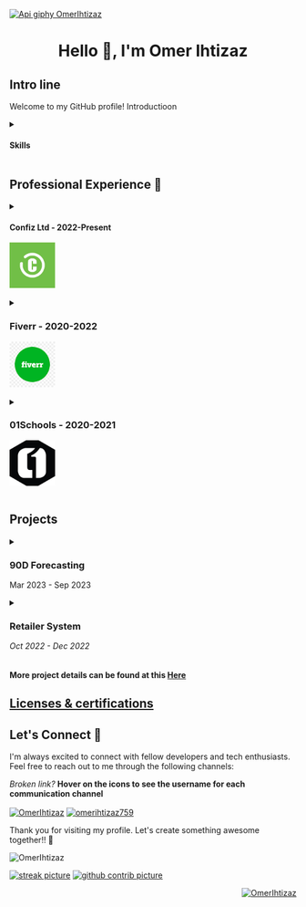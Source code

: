 [![Api giphy OmerIhtizaz](https://github.com/omerihtizaz/omerihtizaz/blob/main/gif.gif)](https://OmerIhtizaz.me)


<h1 align="center">Hello 👋, I'm Omer Ihtizaz</h1>

## Intro line


Welcome to my GitHub profile! Introductioon
<details>
    
<summary>
    
#### Skills
</summary>

- **Languages:** Python, Pyspark, NodeJs, NestJs, C, C++, TypeScript
- **Cloud and DevOps:** Azure Web Services, Google Cloud Services, Docker, Docker-compose, Kubernetes, AWS, Linux, Git
- **Frameworks:** Pandas, Numpy, TensorFlow, PyTorch, OpenCV 
- **Databases:** MySQL, PostgreSQL, MongoDB, Oracle, Firebase

</details>
        
## Professional Experience 💼

<details>
<summary>
    
#### **Confiz Ltd - 2022-Present**
<p align="left">
 <a href="https://www.confiz.com/" target="_blank" >
    <img
      src="https://github.com/omerihtizaz/omerihtizaz/blob/main/img/Confiz.jpeg"
      alt="ConFiz Ltd"
      height="80"
    />
  </a>  
  </p>
</summary>


Confiz Ltd's Bespoke Department specializes in crafting customized software solutions tailored to some of the biggest businesses in the global market. Being critical to revenue, features often need to be delivered under tight deadlines and involve multiple stakeholders:

- Achieved *High Achiever* recognition award in the entire department
- Developed and deployed an AI-enabled HR chatbot using RAG architecture, ChatGPT 3.5 and Azure services, enhancing employee access to HR information and reducing administrative burden.
- Developed an interactive sales dashboard using Dash, Plotly, and Python to visualize historical, current, and forecasted data, enhancing key stakeholders' decision-making and productivity.
- Spearheaded a project dedicated to reducing pipeline run time, applying traffic signals to well-performing models. Successfully slashed the pipeline time by an impressive 7 days, optimizing efficiency and enhancing overall workflow.
- Led the development of a sophisticated 90-day data forecasting project, encompassing data ingestion, preprocessing, and initiated orchestration of advanced modeling utilizing tools like Prophet, Sarimax etc. • established a robust data pipeline with standardized configurations, meticulous validation protocols, and streamlined airflow integration, ensuring seamless data flow. This lead to enhanced forecasting accuracy by integrating diverse data sources and applying refined preprocessing techniques.
- Orchestrated the establishment of a secure Retailer System, implementing JWT token-based authentication for stringent user validation and employing Google Cloud Platform (GCP) tools for dynamic queries and real-time data updates. This enabled seamless order progression for users by integrating Axios and enabling retailers to submit products for appraisal
- Utilized KafkaJs as a Pub/Sub system for handling real-time streaming data, enabling smooth communication between distinct components. This helped improve application scrutiny and monitoring capabilities by Dockerizing the application and interfacing it with Prometheus and Grafana, providing instant metric recording and heightened monitoring capabilities.


</details>

<details>

<summary>
    
### Fiverr - 2020-2022


<p align="left">
 <a href="https://www.fiverr.com/users/omerihtizaz759/" target="_blank" >
    <img
      src="https://github.com/omerihtizaz/omerihtizaz/blob/main/img/fiverr.png"
      alt="Fiverr Profile"
      height="80"
    />
  </a>  
  </p>

</summary>

I have worked as a Machine Learning Engineer and Data Scientist on Fiverr, where I achieved the status of a Level 2 Seller. Over this period, I garnered more than 75 5.0-star reviews from satisfied clients. My accomplishments include designing advanced algorithms for contact tracing, exam scheduling, and credit scoring; developing a robust web application utilizing Flask, DynamoDB, and AWS services; and implementing genetic algorithms to optimize house designs based on various constraints and features.

- designed algorithms for contact tracing, exam scheduling and credit scoring, effectively identifying close contacts based on spatial proximity and implementing automated exam allocation within defined time slots while adhering to constraints and to create an optimized credit scoring technique.
- developed a web application utilizing Flask, DynamoDB, and AWS services for efficient management of artists, books, and subscriptions, enabling user registration, login, and seamless operations.
- implemented genetic algorithms to optimize house designs, considering price thresholds, ensuring efficient selection of features for maximum fitness, including predicted house price, garage area, and lot area.

    
</details>


<details>
    <summary>
        
### 01Schools - 2020-2021

<p align="left">
 <a href="https://www.linkedin.com/company/01schools" target="_blank" >
    <img
      src="https://github.com/omerihtizaz/omerihtizaz/blob/main/img/01schools.png"
      alt="01Schools"
      height="80"
    />
  </a>  
  </p>
  
</summary>

As a Course Developer at 01schools, I streamlined the learning journey for students of varying proficiency levels in C++, fostering comprehensive skill development from foundational to advanced concepts.

- streamlined learning experience for learners at varying proficiency levels, ensuring focused skill acquisition from beginner to expert levels.
- fostered holistic skill development by covering foundational to advanced C++ concepts, enabling students to master diverse real-world programming scenarios.


</details>

## Projects 

<details>
    <summary>
        
### 90D Forecasting
Mar 2023 - Sep 2023

</summary>

**Project Overview**
This initiative revolves around a sophisticated 90-day data forecasting project. It encompasses a meticulously designed pipeline involving data ingestion, thorough preprocessing, and advanced modeling utilizing tools like Prophet, Sarimax, and others. This process is followed by a systematic model selection phase, rigorous validation checks, and a seamless transition to Google BigQuery and GCS.

**Methodology:**
- *Establishing a Robust Data Pipeline:* The project gained momentum through the creation of a precisely scheduled data pipeline, featuring standardized configurations, meticulous validation protocols, and streamlined airflow integration.
- *Integrating Diverse Data Sources:* Diverse input sources were seamlessly integrated and aligned, complemented by careful y-data profiling and enriched with refined preprocessing techniques, including logarithmic transformations.
- *Executing Discerning Model Selection:* Leveraged a forecasting system library, a sophisticated tool, to scrutinize and select models based on the most suitable evaluation metrics for each category, ensuring optimal forecasting accuracy.
- *Validating Data Integrity:* Implemented the Pandera library to enforce strict data contract rules, ensuring consistent schema structure and conducting comprehensive data validation.

**Skills:**
- Data Engineering Proficiency
- Python Programming Proficiency
- Competency in PySpark Modeling
- Data Validation Expertise
- Google Cloud Platform Proficiency
- Version Control (GitHub) Proficiency
- Problem-Solving Skills and Critical Thinking

</details>


<details>

<summary>
    
### Retailer System
*Oct 2022 - Dec 2022*
</summary>

**Objective of the Project**
This project endeavors to establish a secure Retailer System, offering a platform for retailers to showcase their wares. Users can register, peruse, and execute purchases. Rigorous administrative scrutiny ensures verification of retailers and products prior to user access.

**Methodology**
- Implemented JWT token-based authentication for stringent user validation, furnishing auth bearer tokens for authorized API entry.
- Employed Google Cloud Platform (GCP) Buckets for dynamic queries and instantaneous data updates, facilitating real-time storage.
- Managed structured data in GCP BigQuery SQL tables, enabling swift modifications.
- Integrated Axios to streamline microservices operations, ensuring fluid communication between distinct components.
Leverage of KafkaJs as a Pub/Sub system for handling real-time streaming data, demarcating Producers and Consumers.
- Enabled users to select items, generate orders, and execute payments, ensuring seamless order progression.
- Devised a secure registration process for users and retailers, subject to admin endorsement. Administrators assessed and either sanctioned or denied applications.
- Enabled retailers to submit products for appraisal, stored in a relay table for admin evaluation. Admins approved or dismissed items based on pre-established criteria.
- Integrated Prometheus for instantaneous metric recording, furnishing pivotal data for application scrutiny.
- Dockerized the application and interfaced it with Prometheus and Grafana for heightened monitoring capabilities.

**Skills:**
- Holistic Development Prowess
- Cloud Expertise (Google Cloud Platform)
- Microservices Architecture
- Message Broker Systems (KafkaJs)
- Authentication and Authorization Mastery
- Metrics and Monitoring (Prometheus, Grafana)
- Containerization and Orchestration (Docker, Kubernetes)
- Testing Proficiency (Jest, Postman)
</details>

#### More project details can be found at this [Here](https://www.linkedin.com/in/omer-ihtizaz/details/projects/)

## [Licenses & certifications](https://www.linkedin.com/in/omer-ihtizaz/details/certifications/)
## Let's Connect 🤝

I'm always excited to connect with fellow developers and tech enthusiasts. Feel free to reach out to me through the following channels:

<i>Broken link?</i>  <strong>Hover on the icons to see the username for each communication channel </strong>

<p align="left">
    <a href="https://www.linkedin.com/in/omer-ihtizaz" target="_blank"
      ><img
        title = "@OmerIhtizaz"
        align="center"
        src="https://raw.githubusercontent.com/rahuldkjain/github-profile-readme-generator/master/src/images/icons/Social/linked-in-alt.svg"
        alt="OmerIhtizaz"
        height="45"
        width="60"
    /></a>
   <a href="https://www.fiverr.com/omerihtizaz759" target="_blank"
      ><img
        title = "@OmerIhtizaz86"
        align="center"
        src="https://cdn-images-1.medium.com/v2/resize:fit:1200/1*Xa26ULIpZTTP1hN_ReUXVQ.png"
        alt="omerihtizaz759"
        height="45"
        /></a>
    
  
  </p>
</p>



Thank you for visiting my profile. Let's create something awesome together!! 🚀

<p align="left"> <img src="https://komarev.com/ghpvc/?username=OmerIhtizaz&label=Profile%20views&color=0e75b6&style=flat" alt="OmerIhtizaz" /> </p>
<p align="center">

  [![streak picture](https://github-readme-streak-stats.herokuapp.com/?user=OmerIhtizaz&)](https://OmerIhtizaz.me) 
  [![github contrib picture](https://github-readme-stats.vercel.app/api?username=OmerIhtizaz&hide=contribs,prs)](https://OmerIhtizaz.me) 
  
<p align="right"> <a href="https://twitter.com/OmerIhtizaz" target="blank"><img src="https://img.shields.io/twitter/follow/OmerIhtizaz?logo=twitter&style=for-the-badge" alt="OmerIhtizaz" /></a> </p>


